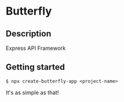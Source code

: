 # Butterfly

## Description

Express API Framework

## Getting started

```
$ npx create-butterfly-app <project-name>
```

It's as simple as that!
